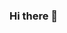 ### Hi there 👋

<!--
**gabrielvieiradev/gabrielvieiradev** is a ✨ _special_ ✨ repository because its `README.md` (this file) appears on your GitHub profile.

Here are some ideas to get you started:

- 🔭 I’m currently working on gandi.net.
- 🌱 I’m currently learning Docker.
- 👯 I’m looking to collaborate on open source project.
-->

